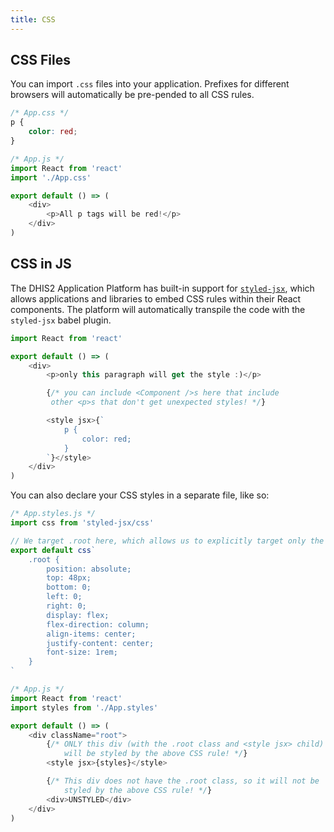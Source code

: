 ```yaml
---
title: CSS
---
```


## CSS Files

You can import `.css` files into your application. Prefixes for different browsers will automatically be pre-pended to all CSS rules.

```css
/* App.css */
p {
    color: red;
}
```

```js
/* App.js */
import React from 'react'
import './App.css'

export default () => (
    <div>
        <p>All p tags will be red!</p>
    </div>
)
```

## CSS in JS

The DHIS2 Application Platform has built-in support for [`styled-jsx`](https://github.com/zeit/styled-jsx), which allows applications and libraries to embed CSS rules within their React components. The platform will automatically transpile the code with the `styled-jsx` babel plugin.

```js
import React from 'react'

export default () => (
    <div>
        <p>only this paragraph will get the style :)</p>

        {/* you can include <Component />s here that include
         other <p>s that don't get unexpected styles! */}

        <style jsx>{`
            p {
                color: red;
            }
        `}</style>
    </div>
)
```

You can also declare your CSS styles in a separate file, like so:

```js
/* App.styles.js */
import css from 'styled-jsx/css'

// We target .root here, which allows us to explicitly target only the container div
export default css`
    .root {
        position: absolute;
        top: 48px;
        bottom: 0;
        left: 0;
        right: 0;
        display: flex;
        flex-direction: column;
        align-items: center;
        justify-content: center;
        font-size: 1rem;
    }
`
```

```js
/* App.js */
import React from 'react'
import styles from './App.styles'

export default () => (
    <div className="root">
        {/* ONLY this div (with the .root class and <style jsx> child) 
            will be styled by the above CSS rule! */}
        <style jsx>{styles}</style>

        {/* This div does not have the .root class, so it will not be
            styled by the above CSS rule! */}
        <div>UNSTYLED</div>
    </div>
)
```
